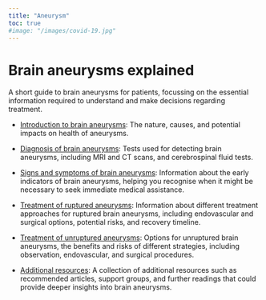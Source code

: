 ```yaml
---
title: "Aneurysm"
toc: true
#image: "/images/covid-19.jpg"
---
```


# Brain aneurysms explained

A short guide to brain aneurysms for patients, focussing on the essential information required to understand and make decisions regarding treatment. 

* [Introduction to brain aneurysms](introduction): The nature, causes, and potential impacts on health of aneurysms.

* [Diagnosis of brain aneurysms](diagnosis): Tests used for detecting brain aneurysms, including MRI and CT scans, and cerebrospinal fluid tests.

* [Signs and symptoms of brain aneurysms](symptoms): Information about the early indicators of brain aneurysms, helping you recognise when it might be necessary to seek immediate medical assistance.

* [Treatment of ruptured aneurysms](ruptured-aneurysms): Information about different treatment approaches for ruptured brain aneurysms, including endovascular and surgical options, potential risks, and recovery timeline.

* [Treatment of unruptured aneurysms](unruptured-aneurysms): Options for unruptured brain aneurysms, the benefits and risks of different strategies, including observation, endovascular, and surgical procedures.

* [Additional resources](links): A collection of additional resources such as recommended articles, support groups, and further readings that could provide deeper insights into brain aneurysms.
